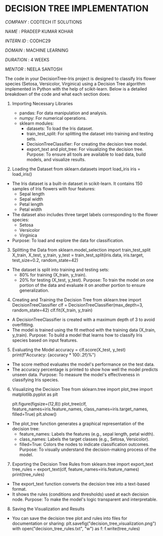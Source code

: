 # DECISION TREE IMPLEMENTATION

*COMPANY* : CODTECH IT SOLUTIONS

*NAME* : PRADEEP KUMAR KOHAR

*INTERN ID* : CODHC29

*DOMAIN* : MACHINE LEARNING

*DURATION* : 4 WEEKS

*MENTOR* : NEELA SANTOSH

The code in your DecisionTree-Iris project is designed to classify Iris flower species (Setosa, Versicolor, Virginica) using a Decision Tree algorithm implemented in Python with the help of scikit-learn. Below is a detailed breakdown of the code and what each section does:


1. Importing Necessary Libraries
   - pandas: For data manipulation and analysis.
   - numpy: For numerical operations.
   - sklearn modules:
      - datasets: To load the Iris dataset.
      - train_test_split: For splitting the dataset into training and testing sets.
      - DecisionTreeClassifier: For creating the decision tree model.
      - export_text and plot_tree: For visualizing the decision tree.
Purpose: To ensure all tools are available to load data, build models, and visualize results.


2. Loading the Dataset
   from sklearn.datasets import load_iris
   iris = load_iris()
- The Iris dataset is a built-in dataset in scikit-learn. It contains 150 samples of Iris flowers with four features:
   - Sepal length
   - Sepal width
   - Petal length
   - Petal width
- The dataset also includes three target labels corresponding to the flower species:
   - Setosa
   - Versicolor
   - Virginica
- Purpose: To load and explore the data for classification.


3. Splitting the Data
   from sklearn.model_selection import train_test_split
   X_train, X_test, y_train, y_test = train_test_split(iris.data, iris.target, test_size=0.2, random_state=42)

- The dataset is split into training and testing sets:
   - 80% for training (X_train, y_train).
   - 20% for testing (X_test, y_test).
Purpose: To train the model on one portion of the data and evaluate it on another portion to ensure generalization.


4. Creating and Training the Decision Tree
   from sklearn.tree import DecisionTreeClassifier
   clf = DecisionTreeClassifier(max_depth=3, random_state=42)
   clf.fit(X_train, y_train)
- A DecisionTreeClassifier is created with a maximum depth of 3 to avoid overfitting.
- The model is trained using the fit method with the training data (X_train, y_train).
Purpose: To build a model that learns how to classify Iris species based on input features.


5. Evaluating the Model
   accuracy = clf.score(X_test, y_test)
   print(f"Accuracy: {accuracy * 100:.2f}%")
- The score method evaluates the model's performance on the test data.
- The accuracy percentage is printed to show how well the model predicts unseen data.
Purpose: To measure the model's effectiveness in classifying Iris species.


6. Visualizing the Decision Tree
   from sklearn.tree import plot_tree
   import matplotlib.pyplot as plt

   plt.figure(figsize=(12,8))
   plot_tree(clf, feature_names=iris.feature_names, class_names=iris.target_names, filled=True)
   plt.show()
- The plot_tree function generates a graphical representation of the decision tree:
   - feature_names: Labels the features (e.g., sepal length, petal width).
   - class_names: Labels the target classes (e.g., Setosa, Versicolor).
   - filled=True: Colors the nodes to indicate classification outcomes.
Purpose: To visually understand the decision-making process of the model.


7. Exporting the Decision Tree Rules
   from sklearn.tree import export_text
   tree_rules = export_text(clf, feature_names=iris.feature_names)
   print(tree_rules)
- The export_text function converts the decision tree into a text-based format.
- It shows the rules (conditions and thresholds) used at each decision node.
Purpose: To make the model's logic transparent and interpretable.


8. Saving the Visualization and Results
- You can save the decision tree plot and rules into files for documentation or sharing:
   plt.savefig("decision_tree_visualization.png")
   with open("decision_tree_rules.txt", "w") as f:
        f.write(tree_rules)
